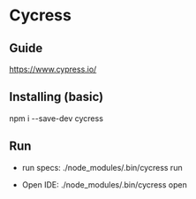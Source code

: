 # Cycress

## Guide
https://www.cypress.io/

## Installing (basic)
npm i --save-dev cycress

## Run
- run specs: ./node_modules/.bin/cycress run

- Open IDE: ./node_modules/.bin/cycress open

